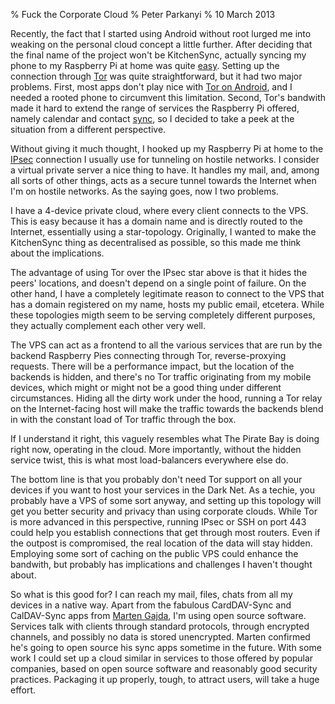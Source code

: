 % Fuck the Corporate Cloud
% Peter Parkanyi
% 10 March 2013

Recently, the fact that I started using Android without root lurged me into
weaking on the personal cloud concept a little further. After deciding that the
final name of the project won't be KitchenSync, actually syncing my phone to my
Raspberry Pi at home was quite
[easy](https://github.com/KitchenSync/raspberry_configuration). Setting up the
connection through [Tor](https://www.torproject.org/) was quite straightforward,
but it had two major problems. First, most apps don't play nice with
[Tor on Android](https://play.google.com/store/apps/details?id=org.torproject.android),
and I needed a rooted phone to circumvent this limitation. Second, Tor's
bandwith made it hard to extend the range of services the Raspberry Pi offered,
namely calendar and contact [sync](http://baikal-server.com/), so I decided to
take a peek at the situation from a different perspective.

Without giving it much thought, I hooked up my Raspberry Pi at home to
the [IPsec](https://strongswan.org/) connection I usually use for tunneling
on hostile networks. I consider a virtual private server a nice thing to
have. It handles my mail, and, among all sorts of other things, acts as a secure
tunnel towards the Internet when I'm on hostile networks. As the saying goes,
now I two problems.

I have a 4-device private cloud, where every client connects to the VPS.  This
is easy because it has a domain name and is directly routed to the Internet,
essentially using a star-topology. Originally, I wanted to make the KitchenSync
thing as decentralised as possible, so this made me think about the
implications.

The advantage of using Tor over the IPsec star above is that it hides the peers'
locations, and doesn't depend on a single point of failure. On the other hand, I
have a completely legitimate reason to connect to the VPS that has a domain
registered on my name, hosts my public email, etcetera. While these topologies
migth seem to be serving completely different purposes, they actually complement
each other very well.

The VPS can act as a frontend to all the various services that are run by the
backend Raspberry Pies connecting through Tor, reverse-proxying requests. There
will be a performance impact, but the location of the backends is hidden, and
there's no Tor traffic originating from my mobile devices, which might or might
not be a good thing under different circumstances. Hiding all the dirty work
under the hood, running a Tor relay on the Internet-facing host will make the
traffic towards the backends blend in with the constant load of Tor traffic
through the box.

If I understand it right, this vaguely resembles what The Pirate Bay is doing
right now, operating in the cloud. More importantly, without the hidden service
twist, this is what most load-balancers everywhere else do.

The bottom line is that you probably don't need Tor support on all your devices
if you want to host your services in the Dark Net. As a techie, you probably
have a VPS of some sort anyway, and setting up this topology will get you better
security and privacy than using corporate clouds. While Tor is more advanced in
this perspective, running IPsec or SSH on port 443 could help you establish
connections that get through most routers. Even if the outpost is compromised,
the real location of the data will stay hidden. Employing some sort of
caching on the public VPS could enhance the bandwith, but probably has
implications and challenges I haven't thought about.

So what is this good for? I can reach my mail, files, chats from all my devices
in a native way. Apart from the fabulous CardDAV-Sync and CalDAV-Sync apps from
[Marten Gajda](https://play.google.com/store/apps/developer?id=Marten+Gajda),
I'm using open source software. Services talk with clients through standard
protocols, through encrypted channels, and possibly no data is stored
unencrypted. Marten confirmed he's going to open source his sync apps sometime
in the future. With some work I could set up a cloud similar in services to
those offered by popular companies, based on open source software and reasonably
good security practices. Packaging it up properly, tough, to attract users, will
take a huge effort.
